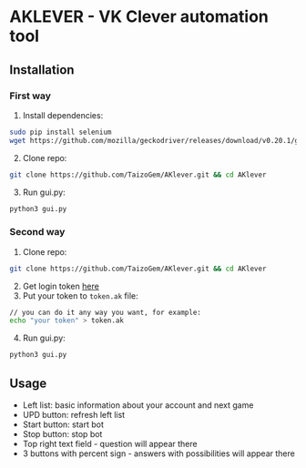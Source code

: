 # AKLEVER - VK Clever automation tool

## Installation
### First way
1. Install dependencies:
```bash
sudo pip install selenium
wget https://github.com/mozilla/geckodriver/releases/download/v0.20.1/geckodriver-v0.20.1-linux64.tar.gz -qO- | sudo tar xvz -C /usr/bin
```
2. Clone repo:
```bash
git clone https://github.com/TaizoGem/AKlever.git && cd AKlever
```
3. Run gui.py:
```bash
python3 gui.py
```
### Second way
1. Clone repo:
```bash
git clone https://github.com/TaizoGem/AKlever.git && cd AKlever
```
2. Get login token [here](https://oauth.vk.com/authorize?client_id=6334949w&display=page&scope=friends&response_type=token&v=5.73)
3. Put your token to `token.ak` file:
```bash
// you can do it any way you want, for example:
echo "your token" > token.ak 
```
4. Run gui.py:
```bash
python3 gui.py
```
## Usage
 - Left list: basic information about your account and next game
 - UPD button: refresh left list
 - Start button: start bot
 - Stop button: stop bot
 - Top right text field - question will appear there
 - 3 buttons with percent sign - answers with possibilities will appear there
